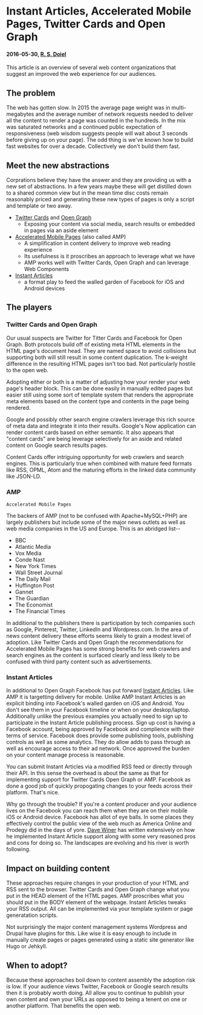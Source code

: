 
# Instant Articles, Accelerated Mobile Pages, Twitter Cards and Open Graph

#### 2016-05-30, [R. S. Doiel](http://rsdoiel.github.io)

This article is an overview of several web content organizations that
suggest an improved the web experience for our audiences.

## The problem

The web has gotten slow. In 2015 the average page weight was in multi-megabytes and the
average number of network requests needed to deliver all the content to render a page
was counted in the hundreds. In the mix was saturated networks 
and a continued public expectation of responsiveness
(web wisdom suggests people will wait about 3 seconds before giving up on your page).
The odd thing is we've known how to build fast websites for over a decade.
Collectively we don't build them fast. 

## Meet the new abstractions

Corprations believe they have the answer and they are providing us with a new
set of abstractions. In a few years maybe these will get distilled down to a shared
common view but in the mean time disc costs remain reasonably priced and generating 
these new types of pages is only a script and template or two away.

+ [Twitter Cards](https://dev.twitter.com/cards/overview) and [Open Graph](http://ogp.me/)
  + Exposing your content via social media, search results or embedded in pages via an aside element
+ [Accelerated Mobile Pages](https://www.ampproject.org/) (also called AMP)
  + A simplification in content delivery to improve web reading experience
  + Its usefulness is it proscribes an approach to leverage what we have
  + AMP works well with Twitter Cards, Open Graph and can leverage Web Components
+ [Instant Articles](https://instantarticles.fb.com/)
  + a format play to feed the walled garden of Facebook for iOS and Android devices


## The players 

### Twitter Cards and Open Graph

Our usual suspects are Twitter for Titter Cards and Facebook for Open Graph. Both
protocols build off of existing meta HTML elements in the HTML page's document
head. They are named space to avoid collisions but supporting both will still
result in some content duplication. The k-weight difference in the resulting HTML
pages isn't too bad. Not particularly hostile to the open web.

Adopting either or both is a matter of adjusting how your render your web page's
header block.  This can be done easily in manually edited pages but easier still
using some sort of template system that renders the appropriate meta elements
based on the content type and contents in the page being rendered.

Google and possibly other search engine crawlers leverage this
rich source of meta data and integrate it into their results. Google's Now
application can render content cards based on either semantic. It also appears
that "content cards" are being leverage selectively for an aside and related content
on Google search results pages.

Content Cards offer intriguing opportunity for web crawlers and search engines.
This is particularly true when combined with mature feed formats like RSS, OPML,
Atom and the maturing efforts in the linked data community like JSON-LD.

### AMP

    Accelerated Mobile Pages

The backers of AMP (not to be confused with Apache+MySQL+PHP) are largely
publishers but include some of the major news outlets as well as web media
companies in the US and Europe. This is an abridged list--

+ BBC
+ Atlantic Media
+ Vox Media
+ Conde Nast
+ New York Times
+ Wall Street Journal
+ The Daily Mail
+ Huffington Post
+ Gannet
+ The Guardian
+ The Economist
+ The Financial Times

In additional to the publishers there is participation by tech companies
such as Google, Pinterest, Twitter, LinkedIn and Wordpress.com. In the area
of news content delivery these efforts seems likely to grain a modest level of
adoption. Like Twitter Cards and Open Graph the recommendations for Accelerated
Mobile Pages has some strong benefits for web crawlers and search engines as the
content is surfaced clearly and less likely to be confused with third
party content such as advertisements.


### Instant Articles

In additional to Open Graph Facebook has put forward [Instant Articles](https://developers.facebook.com/docs/instant-articles).
Like AMP it is targetting delivery for mobile. Unlike AMP Instant Articles is an
explicit binding into Facebook's walled garden on iOS and Android. You don't see them 
in your Facebook timeline or when on your deskop/laptop.  Additionally unlike the previous
examples you actually need to sign up to participate in the Instant Article publishing
process.  Sign up cost is having a Facebook account, being approved by Facebook and complience
with their terms of service. Facebook does provide some publishing tools, publishing controls
as well as some analytics. They do allow adds to pass through as well as encourage access to
their ad network.  Once approved the burden on your content manage process is reasonable.  

You can submit Instant Articles via a modified RSS feed or directly through their API. 
In this sense the overhead is about the same as that for implementing support for Twitter Cards
Open Graph or AMP. Facebook as done a good job of quickly propogating changes to your
feeds across their platform. That's nice.

Why go through the trouble? If you're a content producer and your audience lives on the Facebook
you can reach them when they are on their mobile iOS or Android device. 
Facebook has allot of eye balls. In some places they effectively control the public view of 
the web much as America Online and Prodegy did in the days of yore. [Dave Winer](http://scripting.com)
has written extensively on how he implemented Instant Article support along with some
very reasoned pros and cons for doing so. The landscapes are evolving and his river
is worth following.


## Impact on building content

These approaches require changes in your production of your HTML and RSS sent to the browser.
Twitter Cards and Open Graph change what you put in the HEAD element of the HTML
pages.  AMP proscribes what you should put in the BODY element of the webpage.
Instant Articles tweaks your RSS output. All can be implemented via your template 
system or page generatation scripts.

Not surprisingly the major content management systems Wordpress and Drupal have plugins for this.
Like wise it is easy enough to include in manually create pages or pages generated using a 
static site generator like Hugo or Jehkyll.


## When to adopt?

Because these approaches boil down to content assembly the adoption risk 
is low.  If your audience views Twitter, Facebook or Google search results 
then it is probably worth doing.  All allow you to continue to publish your 
own content and own your URLs as opposed to being a tenent on one or another 
platform. That benefits the open web.

